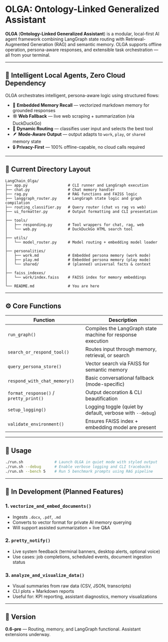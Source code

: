 # OLGA: Ontology-Linked Generalized Assistant

**OLGA** (**Ontology-Linked Generalized Assistant**) is a modular, local-first AI agent framework combining LangGraph state routing with Retrieval-Augmented Generation (RAG) and semantic memory. OLGA supports offline operation, persona-aware responses, and extensible task orchestration — all from your terminal.

---

## 🧠 Intelligent Local Agents, Zero Cloud Dependency

OLGA orchestrates intelligent, persona-aware logic using structured flows:

- 🧾 **Embedded Memory Recall** — vectorized markdown memory for grounded responses  
- 🕸 **Web Fallback** — live web scraping + summarization (via DuckDuckGo)  
- 🧭 **Dynamic Routing** — classifies user input and selects the best tool  
- 🪶 **Mode-Aware Output** — output adapts to `work`, `play`, or `shared` memory state  
- 🔒 **Privacy-First** — 100% offline-capable, no cloud calls required  

---

## 📁 Current Directory Layout

```
LangChain_Olga/
├── app.py                  # CLI runner and LangGraph execution
├── chat.py                 # Chat memory handler
├── rag.py                  # RAG functions and FAISS logic
├── langgraph_router.py     # LangGraph state logic and graph compilation
├── routing_classifier.py   # Query router (chat vs rag vs web)
├── ui_formatter.py         # Output formatting and CLI presentation
│
├── tools/
│   ├── responding.py       # Tool wrappers for chat, rag, web
│   └── web.py              # DuckDuckGo HTML search tool
│
├── utils/
│   └── model_router.py     # Model routing + embedding model loader
│
├── personalities/
│   ├── work.md             # Embedded persona memory (work mode)
│   ├── play.md             # Embedded persona memory (play mode)
│   └── shared/             # (planned) universal facts & context
│
├── faiss_indexes/
│   └── work/index.faiss    # FAISS index for memory embeddings
│
└── README.md               # You are here
```

---

## ⚙️ Core Functions

| Function | Description |
|----------|-------------|
| `run_graph()` | Compiles the LangGraph state machine for response execution |
| `search_or_respond_tool()` | Routes input through memory, retrieval, or search |
| `query_persona_store()` | Vector search via FAISS for semantic memory |
| `respond_with_chat_memory()` | Basic conversational fallback (mode-specific) |
| `format_response()` / `pretty_print()` | Output decoration & CLI beautification |
| `setup_logging()` | Logging toggle (quiet by default, verbose with `--debug`) |
| `validate_environment()` | Ensures FAISS index + embedding model are present |

---

## 🚀 Usage

```bash
./run.sh              # Launch OLGA in quiet mode with styled output
./run.sh --debug      # Enable verbose logging and CLI tracebacks
./run.sh --bench 5    # Run 5 benchmark prompts using RAG pipeline
```

---

## 🧪 In Development (Planned Features)

### 1. `vectorize_and_embed_documents()`
- Ingests `.docx`, `.pdf`, `.md`
- Converts to vector format for private AI memory querying
- Will support assisted summarization + live Q&A

### 2. `pretty_notify()`
- Live system feedback (terminal banners, desktop alerts, optional voice)
- Use cases: job completions, scheduled events, document ingestion status

### 3. `analyze_and_visualize_data()`
- Visual summaries from raw data (CSV, JSON, transcripts)
- CLI plots + Markdown reports
- Useful for: KPI reporting, assistant diagnostics, memory visualizations

---

## 🔖 Version

**0.6-pre** — Routing, memory, and LangGraph functional. Assistant extensions underway.
